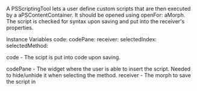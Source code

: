 A PSScriptingTool lets a user define custom scripts that are then executed by
a aPSContentContainer. It should be opened using openFor: aMorph.
The script is checked for syntax upon saving and put into the receiver's
properties.

Instance Variables
	code:		<Text>
	codePane:		<PluggableTextMorph>
	receiver:		<Morph>
	selectedIndex:		<Integer>
	selectedMethod:		<Symbol>

code
	- The scipt is put into code upon saving.

codePane
	- The widget where the user is able to insert the script. Needed to hide/unhide
		it when selecting the method.
receiver
	- The morph to save the script in
